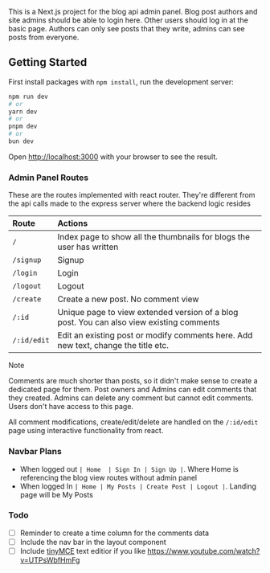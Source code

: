 This is a Next.js project for the blog api admin panel. Blog post authors and site admins should be able to login here. 
Other users should log in at the basic page. Authors can only see posts that they write, admins can see posts from 
everyone.

## Getting Started

First install packages with `npm install`, run the development server:

```bash
npm run dev
# or
yarn dev
# or
pnpm dev
# or
bun dev
```

Open [http://localhost:3000](http://localhost:3000) with your browser to see the result.


### Admin Panel Routes 
These are the routes implemented with react router. They're different from the api calls made to the express server where 
the backend logic resides

| Route | Actions |
| :---- | :------ |
| `/` | Index page to show all the thumbnails for blogs the user has written |
| `/signup` | Signup |
| `/login` | Login |
| `/logout` | Logout |
| `/create` | Create a new post. No comment view |
| `/:id` | Unique page to view extended version of a blog post. You can also view existing comments |
| `/:id/edit` | Edit an existing post or modify comments here. Add new text, change the title etc. |

> [!Note]
> Comments are much shorter than posts, so it didn't make sense to create a dedicated page for them. Post owners 
    and Admins can edit comments that they created. Admins can delete any comment but cannot edit comments. Users 
    don't have access to this page.

All comment modifications, create/edit/delete are handled on the `/:id/edit` page using interactive functionality from react.


### Navbar Plans
- When logged out `| Home  | Sign In | Sign Up |`. Where Home is referencing the blog view routes without admin panel
- When logged In `| Home | My Posts | Create Post | Logout |`. Landing page will be My Posts


### Todo
- [ ] Reminder to create a time column for the comments data
- [ ] Include the nav bar in the layout component
- [ ] Include [tinyMCE](https://www.tiny.cloud/docs/tinymce/6/cloud-quick-start/) text editior if you like 
https://www.youtube.com/watch?v=UTPsWbfHmFg